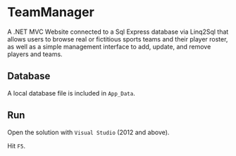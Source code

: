 # TeamManager

A .NET MVC Website connected to a Sql Express database via Linq2Sql that allows users 
to browse real or fictitious sports teams and their player roster, as well as a simple 
management interface to add, update, and remove players and teams.

## Database
A local database file is included in `App_Data`.

## Run
Open the solution with `Visual Studio` (2012 and above).

Hit `F5`.
